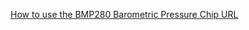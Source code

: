 [How to use the BMP280 Barometric Pressure Chip URL](https://www.best-microcontroller-projects.com/bmp280.html)


